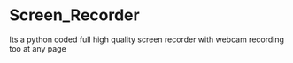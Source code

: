 # Screen_Recorder
Its a python coded full high quality screen recorder with webcam recording too at any page 
